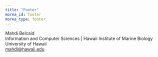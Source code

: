 ```yaml
---
title: "Footer"
morea_id: footer
morea_type: footer
---
```


Mahdi Belcaid<br>
Information and Computer Sciences | Hawaii Institute of Marine Biology<br>
University of Hawaii <br>
mahdi@hawaii.edu<br>
